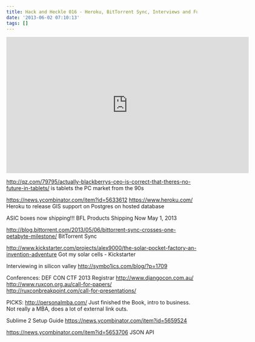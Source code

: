 ```yaml
---
title: Hack and Heckle 016 - Heroku, BitTorrent Sync, Interviews and Future of Tablets
date: '2013-06-02 07:10:13'
tags: []
---
```


<iframe style="border: none" src="http://html5-player.libsyn.com/embed/episode/id/2344714/height/360/width/640/theme/legacy/direction/no/autoplay/no/autonext/no/thumbnail/yes/preload/no/no_addthis/no/" height="360" width="640" scrolling="no"></iframe>

http://qz.com/79795/actually-blackberrys-ceo-is-correct-that-theres-no-future-in-tablets/
is tablets the PC market from the 90s 

https://news.ycombinator.com/item?id=5633612
https://www.heroku.com/
Heroku to release GIS support on Postgres on hosted database

ASIC boxes now shipping!!!
BFL Products Shipping Now
May 1, 2013

http://blog.bittorrent.com/2013/05/06/bittorrent-sync-crosses-one-petabyte-milestone/
BitTorrent Sync

http://www.kickstarter.com/projects/alex9000/the-solar-pocket-factory-an-invention-adventure
Got my solar cells - Kickstarter

Interviewing in silicon valley
http://symbo1ics.com/blog/?p=1709

Conferences:
DEF CON CTF 2013 Registrar 
http://www.djangocon.com.au/
http://www.ruxcon.org.au/call-for-papers/
http://ruxconbreakpoint.com/call-for-presentations/

PICKS:
http://personalmba.com/
Just finished the Book, intro to business. Not really a MBA, does a lot of external link outs.

Sublime 2 Setup Guide
https://news.ycombinator.com/item?id=5659524

https://news.ycombinator.com/item?id=5653706
JSON API 

